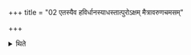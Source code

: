 +++
title = "02 एतस्यैव हविर्धानस्याधस्तात्पुरोऽक्षम् मैत्रावरुणचमसम्"

+++

<details><summary>थिते</summary>

एतस्यैव हविर्धानस्याधस्तात्पुरोऽक्षं मैत्रावरुणचमसम् । उत्तरस्यां वर्तन्यां पुरश्चक्रं होतृचमसम् । उत्तरस्य हविर्धानस्याधस्तात्पुरोऽक्षं वसतीवरीः । पश्चादक्षमेकधनाः २
</details>
